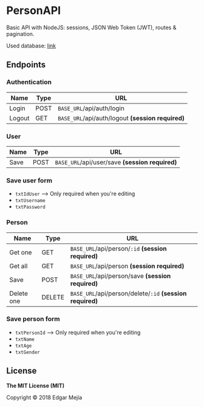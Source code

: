 # PersonAPI
Basic API with NodeJS: sessions, JSON Web Token (JWT), routes & pagination.

Used database: [link](https://github.com/edgarMejia/node-js-api-massive-j/blob/master/db/db_query.sql)

## Endpoints

### Authentication

| **Name** | **Type** | **URL** |
| ------ | ------ | ------ |
| Login | POST | `BASE_URL`/api/auth/login |
| Logout | GET | `BASE_URL`/api/auth/logout **(session required)** |

### User

| **Name** | **Type** | **URL** |
| ------ | ------ | ------ |
| Save | POST | `BASE_URL`/api/user/save **(session required)** |

### Save user form

- `txtIdUser` --> Only required when you're editing
- `txtUsername`
- `txtPassword`

### Person

| **Name** | **Type** | **URL** |
| ------ | ------ | ------ |
| Get one | GET | `BASE_URL`/api/person/`:id` **(session required)** |
| Get all | GET | `BASE_URL`/api/person **(session required)** |
| Save | POST | `BASE_URL`/api/person/save **(session required)** |
| Delete one | DELETE | `BASE_URL`/api/person/delete/`:id` **(session required)** |

### Save person form 

- `txtPersonId` --> Only required when you're editing
- `txtName`
- `txtAge`
- `txtGender`

## License
**The MIT License (MIT)**

Copyright © 2018 Edgar Mejía
